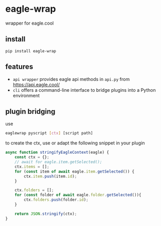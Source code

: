# eagle-wrap
wrapper for eagle.cool

## install
```
pip install eagle-wrap
```

## features
- `api wrapper` provides eagle api methods in `api.py` from https://api.eagle.cool/
- `cli` offers a command-line interface to bridge plugins into a Python environment

## plugin bridging
use

```bash
eaglewrap pyscript [ctx] [script path]
```

to create the ctx, use or adapt the following snippet in your plugin
```js
async function stringifyEagleContext(eagle) {
    const ctx = {};
    // await for eagle.item.getSelected();
    ctx.items = [];
    for (const item of await eagle.item.getSelected()) {
        ctx.item.push(item.id);
    }

    ctx.folders = [];
    for (const folder of await eagle.folder.getSelected()){
        ctx.folders.push(folder.id);
    }

    return JSON.stringify(ctx);
}
```
